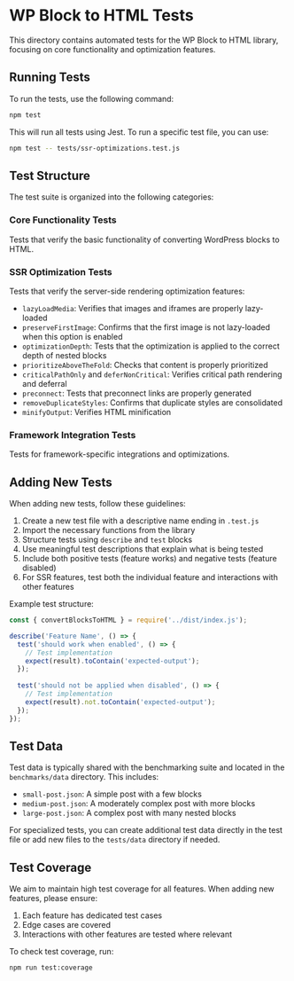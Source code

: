 # WP Block to HTML Tests

This directory contains automated tests for the WP Block to HTML library, focusing on core functionality and optimization features.

## Running Tests

To run the tests, use the following command:

```bash
npm test
```

This will run all tests using Jest. To run a specific test file, you can use:

```bash
npm test -- tests/ssr-optimizations.test.js
```

## Test Structure

The test suite is organized into the following categories:

### Core Functionality Tests

Tests that verify the basic functionality of converting WordPress blocks to HTML.

### SSR Optimization Tests

Tests that verify the server-side rendering optimization features:

- `lazyLoadMedia`: Verifies that images and iframes are properly lazy-loaded
- `preserveFirstImage`: Confirms that the first image is not lazy-loaded when this option is enabled
- `optimizationDepth`: Tests that the optimization is applied to the correct depth of nested blocks
- `prioritizeAboveTheFold`: Checks that content is properly prioritized
- `criticalPathOnly` and `deferNonCritical`: Verifies critical path rendering and deferral
- `preconnect`: Tests that preconnect links are properly generated
- `removeDuplicateStyles`: Confirms that duplicate styles are consolidated
- `minifyOutput`: Verifies HTML minification

### Framework Integration Tests

Tests for framework-specific integrations and optimizations.

## Adding New Tests

When adding new tests, follow these guidelines:

1. Create a new test file with a descriptive name ending in `.test.js`
2. Import the necessary functions from the library
3. Structure tests using `describe` and `test` blocks
4. Use meaningful test descriptions that explain what is being tested
5. Include both positive tests (feature works) and negative tests (feature disabled)
6. For SSR features, test both the individual feature and interactions with other features

Example test structure:

```javascript
const { convertBlocksToHTML } = require('../dist/index.js');

describe('Feature Name', () => {
  test('should work when enabled', () => {
    // Test implementation
    expect(result).toContain('expected-output');
  });
  
  test('should not be applied when disabled', () => {
    // Test implementation
    expect(result).not.toContain('expected-output');
  });
});
```

## Test Data

Test data is typically shared with the benchmarking suite and located in the `benchmarks/data` directory. This includes:

- `small-post.json`: A simple post with a few blocks
- `medium-post.json`: A moderately complex post with more blocks
- `large-post.json`: A complex post with many nested blocks

For specialized tests, you can create additional test data directly in the test file or add new files to the `tests/data` directory if needed.

## Test Coverage

We aim to maintain high test coverage for all features. When adding new features, please ensure:

1. Each feature has dedicated test cases
2. Edge cases are covered
3. Interactions with other features are tested where relevant

To check test coverage, run:

```bash
npm run test:coverage
``` 